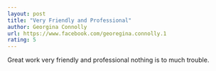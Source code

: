 ```yaml
---
layout: post
title: "Very Friendly and Professional"
author: Georgina Connolly
url: https://www.facebook.com/georegina.connolly.1
rating: 5
---
```

Great work very friendly and professional nothing is to much trouble.

